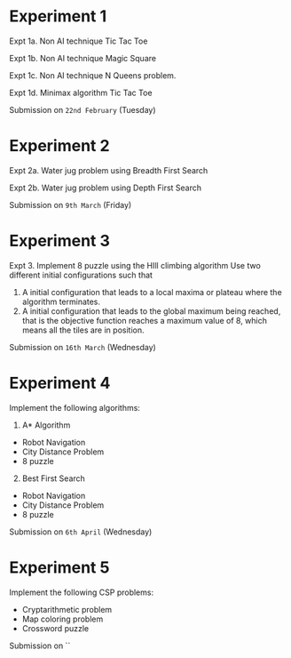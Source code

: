 # Experiment 1
Expt 1a. Non AI technique Tic Tac Toe

Expt 1b. Non AI technique Magic Square

Expt 1c. Non AI technique N Queens problem.

Expt 1d. Minimax algorithm Tic Tac Toe

Submission on `22nd February` (Tuesday)

# Experiment 2
Expt 2a. Water jug problem using Breadth First Search

Expt 2b. Water jug problem using Depth First Search

Submission on `9th March` (Friday)

# Experiment 3

Expt 3. Implement 8 puzzle using the HIll climbing algorithm
Use two different initial configurations such that

1. A initial configuration that leads to a local maxima or plateau where the algorithm terminates.
2. A initial configuration that leads to the global maximum being reached, that is the objective function reaches a maximum value of 8, which means all the tiles are in position.

Submission on `16th March` (Wednesday)

# Experiment 4

Implement the following algorithms:
1. A* Algorithm
- Robot Navigation
- City Distance Problem
- 8 puzzle

2. Best First Search
- Robot Navigation
- City Distance Problem
- 8 puzzle

Submission on `6th April` (Wednesday)

# Experiment 5

Implement the following CSP problems:

- Cryptarithmetic problem
- Map coloring problem
- Crossword puzzle


Submission on ``